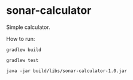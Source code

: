# sonar-calculator
Simple calculator.

How to run:

`gradlew build`

`gradlew test`

`java -jar build/libs/sonar-calculator-1.0.jar`